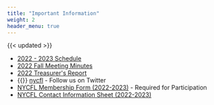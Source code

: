 ```yaml
---
title: "Important Information"
weight: 2
header_menu: true
---
```


{{< updated >}}

* [2022 - 2023 Schedule](https://docs.google.com/spreadsheets/d/e/2PACX-1vT1UDpqA-W11IWhPEGqYvYFhpkPd21K3z8OJc0pq79A2Vb6eR9BskcwLvwJbA6ofHqEB-hq5PkePTxJ/pubhtml?gid=923006747&single=true)
* [2022 Fall Meeting Minutes](https://docs.google.com/document/d/e/2PACX-1vQdn1FuaK76fCY55Jb-2CZxsYp9b5LqSqmQNzllavC6cYm_oxg3Ogq7ieD3drF30Q4Kr7_CehxqY2U-/pub)
* [2022 Treasurer's Report](https://drive.google.com/file/d/1bF1t6uW-1rYC2BJGb38iGNAZVPBF3KEq/view)
* {{<icon class="fa fa-twitter">}} [nycfl](https://twitter.com/nycfl) - Follow us on Twitter
* [NYCFL Membership Form (2022-2023)]() - Required for Participation
* [NYCFL Contact Information Sheet (2022-2023)]()